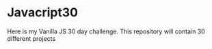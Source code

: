 # Javacript30
 Here is my Vanilla JS 30 day challenge. This repository will contain 30 different projects
